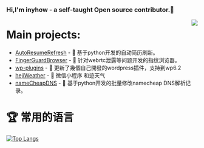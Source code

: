 ### Hi,I'm inyhow - a self-taught Open source contributor.👋

<img align="right" src="https://github-readme-stats.vercel.app/api?username=inyhow&show_icons=true&icon_color=805AD5&text_color=718096&bg_color=ffffff&hide_title=true" />

###  


# Main projects:

- [AutoResumeRefresh](https://github.com/inyhow/AutoResumeRefresh) - 🚀 基于python开发的自动简历刷新。
- [FingerGuardBrowser](https://github.com/inyhow/FingerGuardBrowser) - 🚀 针对webrtc泄露等问题开发的指纹浏览器。
- [wp-plugins](https://github.com/inyhow/wp-plugins) - 🚀 更新了幾個自己開發的wordpress插件，支持到wp6.2
- [hejiWeather](https://github.com/inyhow/hejiWeather) - 🚀 微信小程序 和迹天气
- [nameCheapDNS](https://github.com/inyhow/BatchNameCheapDNS) - 🚀 基于python开发的批量修改namecheap DNS解析记录。

# 🏆 常用的语言

[![Top Langs](https://github-readme-stats.vercel.app/api/top-langs/?username=inyhow&layout=compact)]([[https://github.com/inyhow/])
